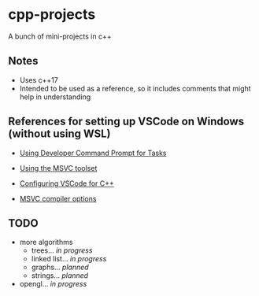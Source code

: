# cpp-projects

A bunch of mini-projects in c++

## Notes

- Uses c++17
- Intended to be used as a reference, so it includes comments that might help in understanding 

## References for setting up VSCode on Windows (without using WSL)

- [Using Developer Command Prompt for Tasks](https://stackoverflow.com/questions/60531123/how-to-configure-the-vs-code-shell-like-the-developer-command-prompt)

- [Using the MSVC toolset](https://docs.microsoft.com/en-us/cpp/build/building-on-the-command-line?view=msvc-160)
- [Configuring VSCode for C++](https://code.visualstudio.com/docs/cpp/config-msvc)

- [MSVC compiler options](https://docs.microsoft.com/en-us/cpp/build/reference/compiler-options?view=msvc-160)

## TODO
- more algorithms
  - trees... _in progress_
  - linked list... _in progress_
  - graphs... _planned_
  - strings... _planned_
- opengl... _in progress_